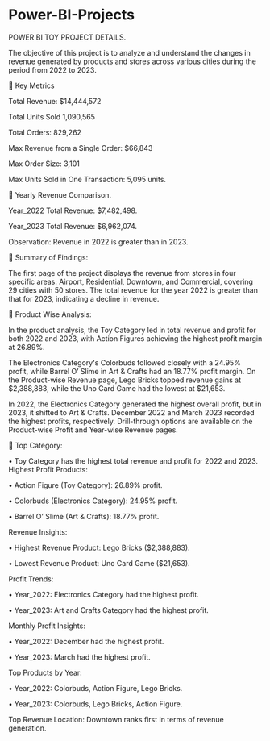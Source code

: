 # Power-BI-Projects
POWER BI TOY PROJECT DETAILS.

The objective of this project is to analyze and understand the changes in revenue generated by products and stores across various cities during the period from 2022 to 2023.

🚀 Key Metrics

Total Revenue: $14,444,572

Total Units Sold 1,090,565

Total Orders: 829,262

Max Revenue from a Single Order: $66,843

Max Order Size: 3,101 

Max Units Sold in One Transaction: 5,095 units.


🚀 Yearly Revenue Comparison.

Year_2022 Total Revenue: $7,482,498.

Year_2023 Total Revenue: $6,962,074.

Observation: Revenue in 2022 is greater than in 2023.

🚀 Summary of Findings:

The first page of the project displays the revenue from stores in four specific areas: Airport, Residential, Downtown, and Commercial, covering 29 cities with 50 stores.
The total revenue for the year 2022 is greater than that for 2023, indicating a decline in revenue.

🚀 Product Wise Analysis:

In the product analysis, the Toy Category led in total revenue and profit for both 2022 and 2023, with Action Figures achieving the highest profit margin at 26.89%. 

The Electronics Category's Colorbuds followed closely with a 24.95% profit, while Barrel O’ Slime in Art & Crafts had an 18.77% profit margin. On the Product-wise Revenue page, Lego Bricks topped revenue gains at $2,388,883, while the Uno Card Game had the lowest at $21,653. 

In 2022, the Electronics Category generated the highest overall profit, but in 2023, it shifted to Art & Crafts. December 2022 and March 2023 recorded the highest profits, respectively. Drill-through options are available on the Product-wise Profit and Year-wise Revenue pages.


🚀 Top Category:

•	Toy Category has the highest total revenue and profit for 2022 and 2023.
Highest Profit Products:

•	Action Figure (Toy Category): 26.89% profit.

•	Colorbuds (Electronics Category): 24.95% profit.

•	Barrel O’ Slime (Art & Crafts): 18.77% profit.

Revenue Insights:

•	Highest Revenue Product: Lego Bricks ($2,388,883).

•	Lowest Revenue Product: Uno Card Game ($21,653).

Profit Trends:

•	Year_2022: Electronics Category had the highest profit.

•	Year_2023: Art and Crafts Category had the highest profit.

Monthly Profit Insights:

•	Year_2022: December had the highest profit.

•	Year_2023: March had the highest profit.

Top Products by Year:

•	Year_2022: Colorbuds, Action Figure, Lego Bricks.

•	Year_2023: Colorbuds, Lego Bricks, Action Figure.

Top Revenue Location: Downtown ranks first in terms of revenue generation.

